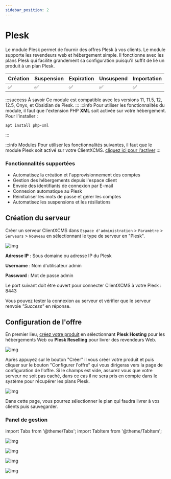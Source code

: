 ```yaml
---
sidebar_position: 2
---
```


# Plesk

Le module Plesk permet de fournir des offres Plesk à vos clients. Le module supporte les revendeurs web et hébergement simple. Il fonctionne avec les plans Plesk qui facilite grandement sa configuration puisqu'il suffit de lié un produit à un plan Plesk.

| Création 	| Suspension 	| Expiration 	| Unsuspend 	| Importation 	|
|----------	|------------	|------------	|-----------	|-------------	|
|     ✅    	|      ✅     	|      ✅     	|     ✅     	|      ✅      	|

:::success À savoir
Ce module est compatible avec les versions 11, 11.5, 12, 12.5, Onyx, et Obsidian de Plesk.
:::
:::info
Pour utiliser les fonctionnalités du module, il faut que l'extension PHP **XML** soit activée sur votre hébergement. Pour l'installer : 
```bash
apt install php-xml
```
:::

:::info Modules
Pour utiliser les fonctionnalités suivantes, il faut que le module Plesk soit activé sur votre ClientXCMS. [cliquez ici pour l'activer](../)
:::
### Fonctionnalités supportées 
- Automatisez la création et l'approvisionnement des comptes
- Gestion des hébergements depuis l'espace client
- Envoie des identifiants de connexion par E-mail
- Connexion automatique au Plesk
- Réinitialiser les mots de passe et gérer les comptes
- Automatisez les suspensions et les résiliations

## Création du serveur

Créer un serveur ClientXCMS dans `Espace d'administration` > `Paramètre` > `Serveurs` > `Nouveau` en sélectionnant le type de serveur en "Plesk". 

![img](/img/next_gen/Modules/Plesk/image.png)

**Adresse IP** : Sous domaine ou adresse IP du Plesk

**Username** : Nom d'utilisateur admin

**Password** : Mot de passe admin

Le port suivant doit être ouvert pour connecter ClientXCMS à votre Plesk : 8443

Vous pouvez tester la connexion au serveur et vérifier que le serveur renvoie *"Success"* en réponse.

## Configuration de l'offre
En premier lieu, [créez votre produit](../../store/produits#création) en sélectionnant **Plesk Hosting** pour les hébergements Web ou **Plesk Reselling** pour livrer des revendeurs Web.

![img](/img/next_gen/Modules/Plesk/image_2.png)

Après appuyez sur le bouton "Créer" il vous créer votre produit et puis cliquer sur le bouton "Configurer l'offre" qui vous dirigeras vers la page de configuration de l'offre. Si le champs est vide, assurez vous que votre serveur ne soit pas caché, dans ce cas il ne sera pris en compte dans le système pour récupérer les plans Plesk.

![img](/img/next_gen/Modules/Plesk/image_3.png)

Dans cette page, vous pourrez sélectionner le plan qui faudra livrer à vos clients puis sauvegarder.

### Panel de gestion

import Tabs from '@theme/Tabs';
import TabItem from '@theme/TabItem';

<Tabs>
<TabItem value="Hosting" label="Hosting">

![img](/img/next_gen/Modules/Plesk/image_4.png)

</TabItem>

<TabItem value="Revendeur" label="Revendeur">

![img](/img/next_gen/Modules/Plesk/image_5.png)

</TabItem>

<TabItem value="AdminHosing" label="Admin Hosting">

![img](/img/next_gen/Modules/Plesk/image_6.png)

</TabItem>

<TabItem value="AdminRevendeur" label="Admin Revendeur">

![img](/img/next_gen/Modules/Plesk/image_7.png)

</TabItem>

</Tabs>
